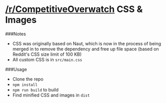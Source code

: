 # [/r/CompetitiveOverwatch](https://reddit.com/r/competitiveoverwatch) CSS & Images

###Notes
* CSS was originally based on Naut, which is now in the process of being merged in to remove the dependency and free up file space (based on Reddit's CSS size limit of 100 KB)
* All custom CSS is in `src/main.css`

###Usage
* Clone the repo
* `npm install`
* `npm run build` to build
* Find minified CSS and images in `dist`
